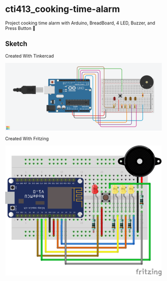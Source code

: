 # cti413_cooking-time-alarm
Project cooking time alarm with Arduino, BreadBoard, 4 LED, Buzzer, and Press Button 🤖

## Sketch
Created With Tinkercad

<img src="https://raw.githubusercontent.com/bydzen/Cti413_cooking-time-alarm/main/sketch/cookingTimeAlarm.png" width="550" />

Created With Fritzing

<img src="https://raw.githubusercontent.com/bydzen/Cti413_cooking-time-alarm/main/sketch/fritzing-CTA.png" width="550" />
